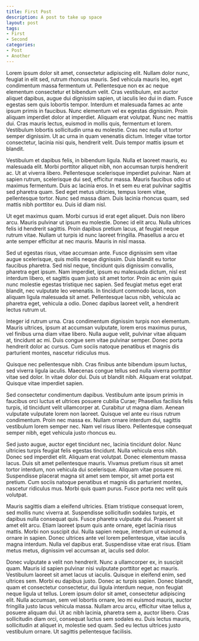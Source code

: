 ```yaml
---
title: First Post
description: A post to take up space
layout: post
tags:
- First
- Second
categories:
- Post
- Another
---
```


Lorem ipsum dolor sit amet, consectetur adipiscing elit. Nullam dolor nunc, feugiat in elit sed, rutrum rhoncus mauris. Sed vehicula mauris leo, eget condimentum massa fermentum ut. Pellentesque non ex ac neque elementum consectetur et bibendum velit. Cras vestibulum, est auctor aliquet dapibus, augue dui dignissim sapien, ut iaculis leo dui in diam. Fusce egestas sem quis lobortis tempor. Interdum et malesuada fames ac ante ipsum primis in faucibus. Nunc elementum vel ex egestas dignissim. Proin aliquam imperdiet dolor at imperdiet. Aliquam erat volutpat. Nunc nec mattis dui. Cras mauris lectus, euismod in mollis quis, fermentum et lorem. Vestibulum lobortis sollicitudin urna eu molestie. Cras nec nulla ut tortor semper dignissim. Ut ac urna in quam venenatis dictum. Integer vitae tortor consectetur, lacinia nisi quis, hendrerit velit. Duis tempor mattis ipsum et blandit.

Vestibulum et dapibus felis, in bibendum ligula. Nulla et laoreet mauris, eu malesuada elit. Morbi porttitor aliquet nibh, non accumsan turpis hendrerit ac. Ut at viverra libero. Pellentesque scelerisque imperdiet pulvinar. Nam at sapien rutrum, scelerisque dui sed, efficitur massa. Mauris faucibus odio ut maximus fermentum. Duis ac lacinia eros. In et sem eu erat pulvinar sagittis sed pharetra quam. Sed eget metus ultricies, tempus lorem vitae, pellentesque tortor. Nunc sed massa diam. Duis lacinia rhoncus quam, sed mattis nibh porttitor eu. Duis id diam nisl.

Ut eget maximus quam. Morbi cursus id erat eget aliquet. Duis non libero arcu. Mauris pulvinar ut ipsum eu molestie. Donec id elit arcu. Nulla ultrices felis id hendrerit sagittis. Proin dapibus pretium lacus, at feugiat neque rutrum vitae. Nullam ut turpis id nunc laoreet fringilla. Phasellus a arcu et ante semper efficitur at nec mauris. Mauris in nisl massa.

Sed ut egestas risus, vitae accumsan ante. Fusce dignissim sem vitae augue scelerisque, quis mollis neque dignissim. Duis blandit eu tortor faucibus pharetra. Sed nisl neque, tincidunt quis dignissim convallis, pharetra eget ipsum. Nam imperdiet, ipsum eu malesuada dictum, nisl est interdum libero, et sagittis quam justo sit amet tortor. Proin ac enim quis nunc molestie egestas tristique nec sapien. Sed feugiat metus eget erat blandit, nec vulputate leo venenatis. In tincidunt commodo lacus, non aliquam ligula malesuada sit amet. Pellentesque lacus nibh, vehicula ac pharetra eget, vehicula a odio. Donec dapibus laoreet velit, a hendrerit lectus rutrum ut.

Integer id rutrum urna. Cras condimentum dignissim turpis non elementum. Mauris ultrices, ipsum at accumsan vulputate, lorem eros maximus purus, vel finibus urna diam vitae libero. Nulla augue velit, pulvinar vitae aliquam at, tincidunt ac mi. Duis congue sem vitae pulvinar semper. Donec porta hendrerit dolor ac cursus. Cum sociis natoque penatibus et magnis dis parturient montes, nascetur ridiculus mus.

Quisque nec pellentesque nibh. Cras finibus ante bibendum ipsum luctus, sed viverra ligula iaculis. Maecenas congue tellus sed nulla viverra porttitor vitae sed dolor. In vitae dolor dui. Duis ut blandit nibh. Aliquam erat volutpat. Quisque vitae imperdiet sapien.

Sed consectetur condimentum dapibus. Vestibulum ante ipsum primis in faucibus orci luctus et ultrices posuere cubilia Curae; Phasellus facilisis felis turpis, id tincidunt velit ullamcorper at. Curabitur ut magna diam. Aenean vulputate vulputate lorem non laoreet. Quisque vel ante eu risus rutrum condimentum. Proin nec massa ex. Nullam ornare interdum dui, sagittis vestibulum lorem semper nec. Nam vel risus libero. Pellentesque consequat semper nibh, eget vehicula justo rhoncus eu.

Sed justo augue, auctor eget tincidunt nec, lacinia tincidunt dolor. Nunc ultricies turpis feugiat felis egestas tincidunt. Nulla vehicula eros nibh. Donec sed imperdiet elit. Aliquam erat volutpat. Donec elementum massa lacus. Duis sit amet pellentesque mauris. Vivamus pretium risus sit amet tortor interdum, non vehicula dui scelerisque. Aliquam vitae posuere mi. Suspendisse placerat magna sit amet sem tempor, sit amet porta est pretium. Cum sociis natoque penatibus et magnis dis parturient montes, nascetur ridiculus mus. Morbi quis quam purus. Fusce porta nec velit quis volutpat.

Mauris sagittis diam a eleifend ultricies. Etiam tristique consequat lorem, sed mollis nunc viverra at. Suspendisse sollicitudin sodales turpis, et dapibus nulla consequat quis. Fusce pharetra vulputate dui. Praesent sit amet elit arcu. Etiam laoreet ipsum quis ante ornare, eget lacinia risus mattis. Morbi non suscipit dui. Nulla sapien neque, interdum ut euismod a, ornare in sapien. Donec ultrices ante vel lorem pellentesque, vitae iaculis magna interdum. Nulla vel dapibus erat. Suspendisse vitae erat risus. Etiam metus metus, dignissim vel accumsan at, iaculis sed dolor.

Donec vulputate a velit non hendrerit. Nunc a ullamcorper ex, in suscipit quam. Mauris id sapien pulvinar nisi vulputate porttitor eget ac mauris. Vestibulum laoreet sit amet lacus ut iaculis. Quisque in eleifend enim, sed ultrices sem. Morbi eu dapibus justo. Donec ac turpis sapien. Donec blandit, quam et consectetur consectetur, dui ligula interdum neque, non feugiat neque ligula ut tellus. Lorem ipsum dolor sit amet, consectetur adipiscing elit. Nulla accumsan, sem vel lobortis ornare, leo mi euismod mauris, auctor fringilla justo lacus vehicula massa. Nullam arcu arcu, efficitur vitae tellus a, posuere aliquam dui. Ut ac nibh lacinia, pharetra sem a, auctor libero. Cras sollicitudin diam orci, consequat luctus sem sodales eu. Duis lectus mauris, sollicitudin at aliquet in, molestie sed quam. Sed eu lectus ultrices justo vestibulum ornare. Ut sagittis pellentesque facilisis.
